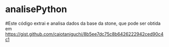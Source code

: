 # analisePython
#Este código extrai e analisa dados da base da stone, que pode ser obtida em https://gist.github.com/caiotaniguchi/8b5ee7dc75c8b6426222942ced90c4c1
